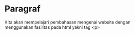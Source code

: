 # Paragraf
Kita akan mempelajari pembahasan mengenai website dengan menggunakan fasilitas pada html yakni tag &lt;p>
